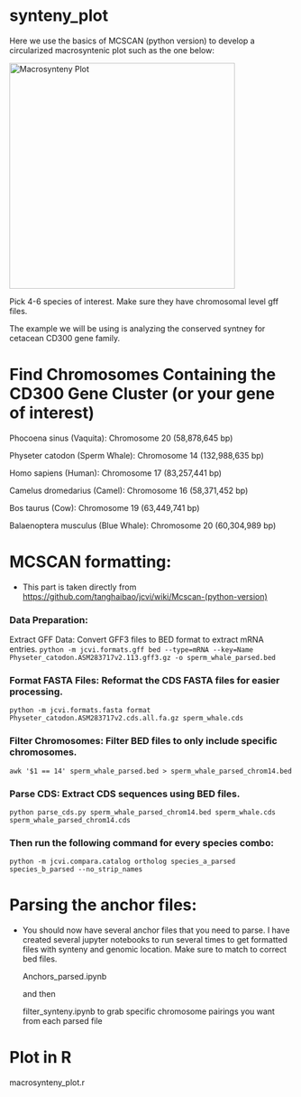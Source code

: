 # synteny_plot
Here we use the basics of MCSCAN (python version) to develop a circularized macrosyntenic plot such as the one below:

<img src="https://github.com/user-attachments/assets/0b5040cd-24a2-434b-ae1b-9854ef52672f" alt="Macrosynteny Plot" width="400"/>

Pick 4-6 species of interest. Make sure they have chromosomal level gff files. 

The example we will be using is analyzing the conserved syntney for cetacean CD300 gene family. 

# Find Chromosomes Containing the CD300 Gene Cluster (or your gene of interest)
Phocoena sinus (Vaquita): Chromosome 20 (58,878,645 bp)

Physeter catodon (Sperm Whale): Chromosome 14 (132,988,635 bp)

Homo sapiens (Human): Chromosome 17 (83,257,441 bp)

Camelus dromedarius (Camel): Chromosome 16 (58,371,452 bp)

Bos taurus (Cow): Chromosome 19 (63,449,741 bp)

Balaenoptera musculus (Blue Whale): Chromosome 20 (60,304,989 bp)

# MCSCAN formatting:
- This part is taken directly from https://github.com/tanghaibao/jcvi/wiki/Mcscan-(python-version)
  
### Data Preparation:
Extract GFF Data: Convert GFF3 files to BED format to extract mRNA entries.
`python -m jcvi.formats.gff bed --type=mRNA --key=Name Physeter_catodon.ASM283717v2.113.gff3.gz -o sperm_whale_parsed.bed`

### Format FASTA Files: Reformat the CDS FASTA files for easier processing.
`python -m jcvi.formats.fasta format Physeter_catodon.ASM283717v2.cds.all.fa.gz sperm_whale.cds`

### Filter Chromosomes: Filter BED files to only include specific chromosomes.
`awk '$1 == 14' sperm_whale_parsed.bed > sperm_whale_parsed_chrom14.bed`

### Parse CDS: Extract CDS sequences using BED files.
`python parse_cds.py sperm_whale_parsed_chrom14.bed sperm_whale.cds sperm_whale_parsed_chrom14.cds`

### Then run the following command for every species combo: 
`python -m jcvi.compara.catalog ortholog species_a_parsed species_b_parsed --no_strip_names `

# Parsing the anchor files: 
- You should now have several anchor files that you need to parse. I have created several jupyter notebooks to run several times to get formatted files with synteny and genomic location. Make sure to match to correct bed files.

  Anchors_parsed.ipynb

  and then

  filter_synteny.ipynb to grab specific chromosome pairings you want from each parsed file

# Plot in R
macrosynteny_plot.r







